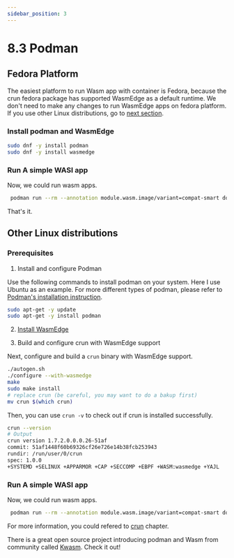```yaml
---
sidebar_position: 3
---
```


# 8.3 Podman

## Fedora Platform

The easiest platform to run Wasm app with container is Fedora, because the crun fedora package has supported WasmEdge as a default runtime. We don't need to make any changes to run WasmEdge apps on fedora platform. If you use other Linux distributions, go to [next section](#other-linux-distributions).

### Install podman and WasmEdge


```bash
sudo dnf -y install podman
sudo dnf -y install wasmedge
```
### Run A simple WASI app

Now, we could run wasm apps.

```bash
 podman run --rm --annotation module.wasm.image/variant=compat-smart docker.io/wasmedge/example-wasi:latest /wasi_example_main.wasm 50000000
```

That's it.


## Other Linux distributions

### Prerequisites

1. Install and configure Podman 

Use the following commands to install podman on your system. Here I use Ubuntu as an example. For more different types of podman, please refer to [Podman's installation instruction](https://podman.io/getting-started/installation).

```bash
sudo apt-get -y update
sudo apt-get -y install podman
```
2. [Install WasmEdge](../build-and-run/install)

3. Build and configure crun with WasmEdge support

Next, configure and build a `crun` binary with WasmEdge support.

```bash
./autogen.sh
./configure --with-wasmedge
make
sudo make install
# replace crun (be careful, you may want to do a bakup first)
mv crun $(which crun)
```

Then, you can use `crun -v` to check out if crun is installed successfully.

```bash
crun --version
# Output
crun version 1.7.2.0.0.0.26-51af
commit: 51af1448f60b69326cf26e726e14b38fcb253943
rundir: /run/user/0/crun
spec: 1.0.0
+SYSTEMD +SELINUX +APPARMOR +CAP +SECCOMP +EBPF +WASM:wasmedge +YAJL
```

### Run A simple WASI app

 Now, we could run wasm apps.

```bash
 podman run --rm --annotation module.wasm.image/variant=compat-smart docker.io/wasmedge/example-wasi:latest /wasi_example_main.wasm 50000000
```

For more information, you could refered to [crun](../deploy/oci-runtime/crun) chapter.

There is a great open source project introducing podman and Wasm from community called [Kwasm](https://github.com/KWasm/podman-wasm). Check it out!

